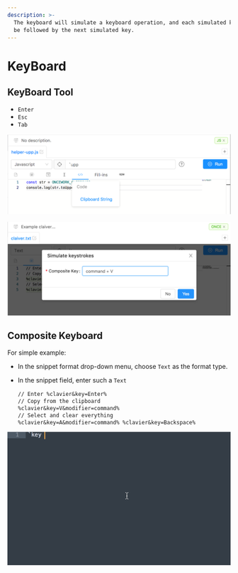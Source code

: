 ```yaml
---
description: >-
  The keyboard will simulate a keyboard operation, and each simulated key will
  be followed by the next simulated key.
---
```


# KeyBoard

## KeyBoard Tool

* `Enter`
* `Esc`
* `Tab`

![Operating options](../.gitbook/assets/image%20%282%29.png)

![Operating custom](../.gitbook/assets/image%20%288%29.png)

## Composite Keyboard

For simple example:

* In the snippet format drop-down menu, choose `Text` as the format type.
* In the snippet field, enter such a  `Text`

  ```text
  // Enter %clavier&key=Enter% 
  // Copy from the clipboard
  %clavier&key=V&modifier=command%
  // Select and clear everything   
  %clavier&key=A&modifier=command% %clavier&key=Backspace%
  ```

![](../.gitbook/assets/keyboard.gif)

